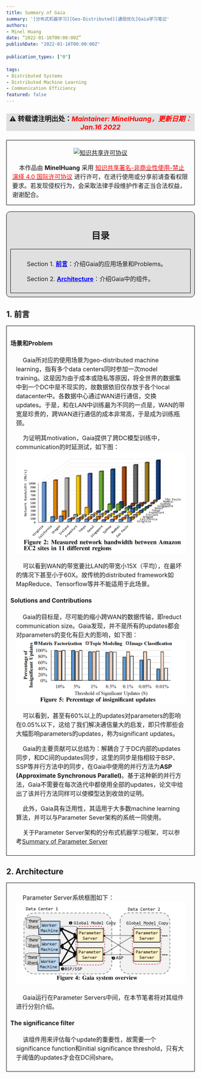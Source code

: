 ```yaml
---
title: Summary of Gaia
summary: '[分布式机器学习][Geo-Distributed][通信优化]Gaia学习笔记'
authors:
- Minel Huang
date: “2022-01-16T00:00:00Z”
publishDate: "2022-01-16T00:00:00Z"

publication_types: ["0"]

tags: 
- Distributed Systems
- Distributed Machine Learning
- Communication Efficiency
featured: false
---
```

<head>
<style>
    img{margin-left: 20px; margin-right: 20px;}
    #table th{text-align:center;}
    #table td{text-align:center;}
    p{margin-left: 15px; margin-right: 15px;}
    .div_catalogue{padding: 10px 10px; font-size: 16px; background-color: #E0E0E0; word-spacing:0px;  border:1px solid black; border-radius: 10px;}
    .div_licence{font-size: 16px; word-spacing:0px; border:1px solid black;}
    .div_learning_post{font-size: 16px; word-spacing:0px;}
    .div_indicate_source{font-size: 18px; word-spacing:0px; background-color: #E0E0E0;}
    .div_learning_post_boder{padding: 10px 10px; font-size: 16px; word-spacing:0px;  border:1px solid black;}
</style>
<!--支持网页公式显示-->    
<script type="text/javascript" src="https://cdn.mathjax.org/mathjax/latest/MathJax.js?config=AM_HTMLorMML-full"></script>
</head>

<body>

<div align="center" class="div_indicate_source">
  <h4>⚠ 转载请注明出处：<font color="red"><i>Maintainer: MinelHuang，更新日期：Jan.16 2022</i></font></h4>
  <div align="left">
  <font size="2px">
  </font>
  </div>
</div>

<div class="div_licence">
  <br>
  <div align="center">
      <a rel="license" href="http://creativecommons.org/licenses/by-nc-nd/4.0/"><img alt="知识共享许可协议" style="border-width:0; margin-left: 20px; margin-right: 20px;" src="https://i.creativecommons.org/l/by-nc-nd/4.0/88x31.png" /></a>
  </div>
  <p>
  &nbsp;&nbsp;&nbsp;&nbsp;本<span xmlns:dct="http://purl.org/dc/terms/" href="http://purl.org/dc/dcmitype/Text" rel="dct:type">作品</span>由 <span xmlns:cc="http://creativecommons.org/ns#" property="cc:attributionName"><b>MinelHuang</b></span> 采用 <a rel="license" href="http://creativecommons.org/licenses/by-nc-nd/4.0/"><font color="red">知识共享署名-非商业性使用-禁止演绎 4.0 国际许可协议</font></a> 进行许可，在进行使用或分享前请查看权限要求。若发现侵权行为，会采取法律手段维护作者正当合法权益，谢谢配合。
  </p>
</div>

<br>

<div class="div_catalogue">
  <div align="center">
    <h2> 目录 </h2>
    <p>
  </div>
  <div class="div_learning_post_boder">
    <p>
    &nbsp;&nbsp;&nbsp;&nbsp;Section 1. <a href="#section1"><font color="blue"><b>前言</b></font></a>：介绍Gaia的应用场景和Problems。
    <p>
    &nbsp;&nbsp;&nbsp;&nbsp;Section 2. <a href="#section1"><font color="blue"><b>Architecture</b></font></a>：介绍Gaia中的组件。
  </div>
</div>

<h2><a name="section1">1. 前言</a></h2>
<div class="div_learning_post_boder">
  <h4>场景和Problem</h4>
  <p>
  &nbsp;&nbsp;&nbsp;&nbsp;Gaia所对应的使用场景为geo-distributed machine learning，指有多个data centers同时参加一次model training。这是因为由于成本或隐私等原因，将全世界的数据集中到一个DC中是不现实的，故数据依旧仅存放于各个local datacenter中。各数据中心通过WAN进行通信，交换updates。于是，和在LAN中训练最为不同的一点是，WAN的带宽是珍贵的，跨WAN进行通信的成本非常高，于是成为训练瓶颈。<br>
  <p>
  &nbsp;&nbsp;&nbsp;&nbsp;为证明其motivation，Gaia提供了跨DC模型训练中，communication的时延测试，如下图：
  <img src="pic/1.1.png" style="margin: 0 auto;"><br>
  <p>
  &nbsp;&nbsp;&nbsp;&nbsp;可以看到WAN的带宽要比LAN的带宽小15X（平均），在最坏的情况下甚至小于60X。故传统的distributed framework如MapReduce、Tensorflow等并不能适用于此场景。<br>

  <h4>Solutions and Contributions</h4>
  <p>
  &nbsp;&nbsp;&nbsp;&nbsp;Gaia的目标是，尽可能的缩小跨WAN的数据传输，即reduct communication size。Gaia发现，并不是所有的updates都会对parameters的变化有巨大的影响，如下图：<br>
  <img src="pic/1.2.png" style="margin: 0 auto;"><br>
  <p>
  &nbsp;&nbsp;&nbsp;&nbsp;可以看到，甚至有60%以上的updates对parameters的影响在0.05%以下，这给了我们解决通信量大的启发，即只传那些会大幅影响parameters的updates，称为significant updates。<br>
  <p>
  &nbsp;&nbsp;&nbsp;&nbsp;Gaia的主要贡献可以总结为：解耦合了于DC内部的updates同步，和DC间的updates同步，这里的同步是指相较于BSP、SSP等并行方法中的同步，在Gaia中使用的并行方法为<b>ASP (Approximate Synchronous Parallel)</b>。基于这种新的并行方法，Gaia不需要在每次迭代中都使用全部的updates，论文中给出了该并行方法同样可以使模型达到收敛的证明。<br>
  <p>
  &nbsp;&nbsp;&nbsp;&nbsp;此外，Gaia具有泛用性，其适用于大多数machine learning算法，并可以与Parameter Sever架构的系统一同使用。<br>
  <p>
  &nbsp;&nbsp;&nbsp;&nbsp;关于Parameter Server架构的分布式机器学习框架，可以参考<a href="https://neth-lab.netlify.app/publication/21-10-04-summary-of-parameter-server/">Summary of Parameter Server</a>
</div>

<h2><a name="section2">2. Architecture</a></h2>
<div class="div_learning_post_boder">
  <p>
  &nbsp;&nbsp;&nbsp;&nbsp;Parameter Server系统框图如下：<br>
  <img src="pic/2.1.png" style="margin: 0 auto;"><br>
  <br>
  &nbsp;&nbsp;&nbsp;&nbsp;Gaia运行在Parameter Servers中间，在本节笔者将对其组件进行分别介绍。<br>

  <h4>The significance filter</h4>
  <p>
  &nbsp;&nbsp;&nbsp;&nbsp;该组件用来评估每个update的重要性，故需要一个significance function和initial significance threshold，只有大于阈值的updates才会在DC间share。
</div>
